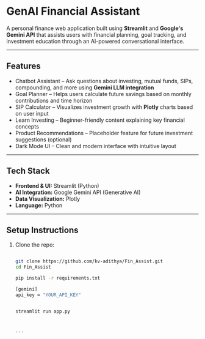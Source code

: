 # GenAI Financial Assistant

A personal finance web application built using **Streamlit** and **Google's Gemini API** that assists users with financial planning, goal tracking, and investment education through an AI-powered conversational interface.

---

## Features

- Chatbot Assistant – Ask questions about investing, mutual funds, SIPs, compounding, and more using **Gemini LLM integration**
- Goal Planner – Helps users calculate future savings based on monthly contributions and time horizon
- SIP Calculator – Visualizes investment growth with **Plotly** charts based on user input
- Learn Investing – Beginner-friendly content explaining key financial concepts
- Product Recommendations – Placeholder feature for future investment suggestions (optional)
- Dark Mode UI – Clean and modern interface with intuitive layout

---

## Tech Stack

- **Frontend & UI:** Streamlit (Python)
- **AI Integration:** Google Gemini API (Generative AI)
- **Data Visualization:** Plotly
- **Language:** Python

---


## Setup Instructions

1. Clone the repo:
   ```bash
   
   git clone https://github.com/kv-adithya/Fin_Assist.git
   cd Fin_Assist

   pip install -r requirements.txt

   [gemini]
   api_key = "YOUR_API_KEY"


   streamlit run app.py



   '''

